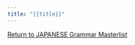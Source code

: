 ```yaml
---
title: "{{title}}"
---
```


[Return to JAPANESE Grammar Masterlist](notes/AE/JAPANESE/grammarMasterlist.md)

